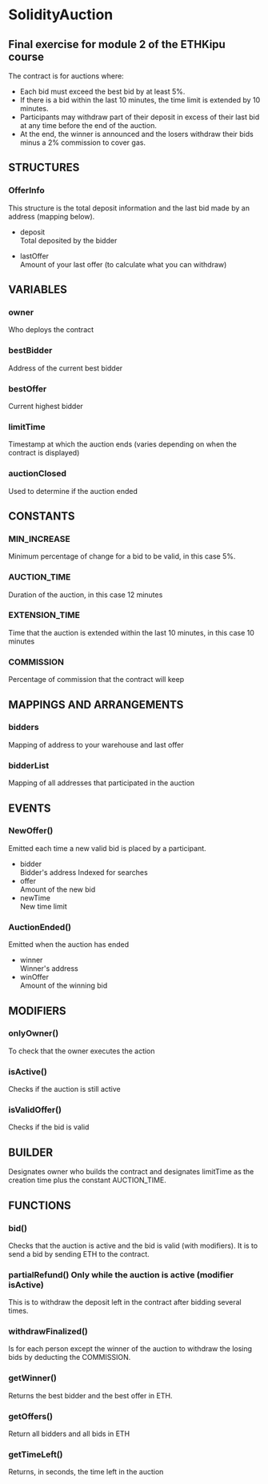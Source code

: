 # SolidityAuction
## Final exercise for module 2 of the ETHKipu course
The contract is for auctions where:
   - Each bid must exceed the best bid by at least 5%.
   - If there is a bid within the last 10 minutes, the time limit is extended by 10 minutes.
   - Participants may withdraw part of their deposit in excess of their last bid at any time before the end of the auction.
   - At the end, the winner is announced and the losers withdraw their bids minus a 2% commission to cover gas.

## STRUCTURES
### OfferInfo    
   This structure is the total deposit information and the last bid made by an address (mapping below).

- deposit   
   Total deposited by the bidder

- lastOffer   
   Amount of your last offer (to calculate what you can withdraw)

## VARIABLES
### owner         
   Who deploys the contract
### bestBidder    
   Address of the current best bidder
### bestOffer      
   Current highest bidder
### limitTime       
   Timestamp at which the auction ends (varies depending on when the contract is displayed)
### auctionClosed       
   Used to determine if the auction ended

      
## CONSTANTS 
### MIN_INCREASE
   Minimum percentage of change for a bid to be valid, in this case 5%.
### AUCTION_TIME
   Duration of the auction, in this case 12 minutes
### EXTENSION_TIME
   Time that the auction is extended within the last 10 minutes, in this case 10 minutes
### COMMISSION
   Percentage of commission that the contract will keep

## MAPPINGS AND ARRANGEMENTS
### bidders
   Mapping of address to your warehouse and last offer
### bidderList
   Mapping of all addresses that participated in the auction

## EVENTS
### NewOffer()
   Emitted each time a new valid bid is placed by a participant.
- bidder   
   Bidder's address Indexed for searches
- offer   
   Amount of the new bid
- newTime   
   New time limit
      
### AuctionEnded() 
   Emitted when the auction has ended
- winner    
   Winner's address
- winOffer    
   Amount of the winning bid

## MODIFIERS
### onlyOwner() 
   To check that the owner executes the action

### isActive() 
   Checks if the auction is still active

### isValidOffer() 
   Checks if the bid is valid


## BUILDER
  Designates owner who builds the contract and designates limitTime as the creation time plus the constant AUCTION_TIME.

## FUNCTIONS
### bid() 
   Checks that the auction is active and the bid is valid (with modifiers).
   It is to send a bid by sending ETH to the contract.


### partialRefund() Only while the auction is active (modifier isActive)
   This is to withdraw the deposit left in the contract after bidding several times.

### withdrawFinalized()
   Is for each person except the winner of the auction to withdraw the losing bids by deducting the COMMISSION.

### getWinner() 
   Returns the best bidder and the best offer in ETH.
    
### getOffers() 
   Return all bidders and all bids in ETH

### getTimeLeft()
   Returns, in seconds, the time left in the auction 
